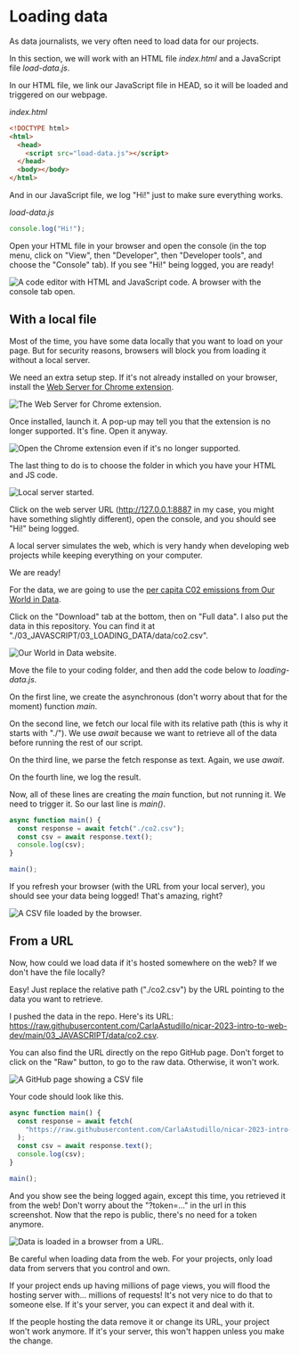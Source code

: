 # Loading data

As data journalists, we very often need to load data for our projects.

In this section, we will work with an HTML file _index.html_ and a JavaScript file _load-data.js_.

In our HTML file, we link our JavaScript file in HEAD, so it will be loaded and triggered on our webpage.

_index.html_

```html
<!DOCTYPE html>
<html>
  <head>
    <script src="load-data.js"></script>
  </head>
  <body></body>
</html>
```

And in our JavaScript file, we log "Hi!" just to make sure everything works.

_load-data.js_

```js
console.log("Hi!");
```

Open your HTML file in your browser and open the console (in the top menu, click on "View", then "Developer", then "Developer tools", and choose the "Console" tab). If you see "Hi!" being logged, you are ready!

![A code editor with HTML and JavaScript code. A browser with the console tab open.](./img/loading-data/data-setup.jpg)

## With a local file

Most of the time, you have some data locally that you want to load on your page. But for security reasons, browsers will block you from loading it without a local server.

We need an extra setup step. If it's not already installed on your browser, install the [Web Server for Chrome extension](https://chrome.google.com/webstore/detail/web-server-for-chrome/ofhbbkphhbklhfoeikjpcbhemlocgigb/related?hl=en).

![The Web Server for Chrome extension.](./img/loading-data/web-server.jpg)

Once installed, launch it. A pop-up may tell you that the extension is no longer supported. It's fine. Open it anyway.

![Open the Chrome extension even if it's no longer supported.](./img/loading-data/open-anyway.jpg)

The last thing to do is to choose the folder in which you have your HTML and JS code.

![Local server started.](./img/loading-data/local-server-started.jpg)

Click on the web server URL (http://127.0.0.1:8887 in my case, you might have something slightly different), open the console, and you should see "Hi!" being logged.

A local server simulates the web, which is very handy when developing web projects while keeping everything on your computer.

We are ready!

For the data, we are going to use the [per capita C02 emissions from Our World in Data](https://ourworldindata.org/explorers/co2?facet=none&Gas=CO%E2%82%82&Accounting=Production-based&Fuel+or+Land+Use+Change=All+fossil+emissions&Count=Per+capita).

Click on the "Download" tab at the bottom, then on "Full data". I also put the data in this repository. You can find it at "./03_JAVASCRIPT/03_LOADING_DATA/data/co2.csv".

![Our World in Data website.](./img/loading-data/our-world-data.jpg)

Move the file to your coding folder, and then add the code below to _loading-data.js_.

On the first line, we create the asynchronous (don't worry about that for the moment) function _main_.

On the second line, we fetch our local file with its relative path (this is why it starts with "./"). We use _await_ because we want to retrieve all of the data before running the rest of our script.

On the third line, we parse the fetch response as text. Again, we use _await_.

On the fourth line, we log the result.

Now, all of these lines are creating the _main_ function, but not running it. We need to trigger it. So our last line is _main()_.

```js
async function main() {
  const response = await fetch("./co2.csv");
  const csv = await response.text();
  console.log(csv);
}

main();
```

If you refresh your browser (with the URL from your local server), you should see your data being logged! That's amazing, right?

![A CSV file loaded by the browser.](./img/loading-data/csv-loaded.jpg)

## From a URL

Now, how could we load data if it's hosted somewhere on the web? If we don't have the file locally?

Easy! Just replace the relative path ("./co2.csv") by the URL pointing to the data you want to retrieve.

I pushed the data in the repo. Here's its URL: https://raw.githubusercontent.com/CarlaAstudillo/nicar-2023-intro-to-web-dev/main/03_JAVASCRIPT/data/co2.csv.

You can also find the URL directly on the repo GitHub page. Don't forget to click on the "Raw" button, to go to the raw data. Otherwise, it won't work.

![A GitHub page showing a CSV file](./img/loading-data/data-github.jpg)

Your code should look like this.

```js
async function main() {
  const response = await fetch(
    "https://raw.githubusercontent.com/CarlaAstudillo/nicar-2023-intro-to-web-dev/main/03_JAVASCRIPT/data/co2.csv"
  );
  const csv = await response.text();
  console.log(csv);
}

main();
```

And you show see the being logged again, except this time, you retrieved it from the web! Don't worry about the "?token=..." in the url in this screenshot. Now that the repo is public, there's no need for a token anymore.

![Data is loaded in a browser from a URL.](./img/loading-data/load-data-web.jpg)

Be careful when loading data from the web. For your projects, only load data from servers that you control and own.

If your project ends up having millions of page views, you will flood the hosting server with... millions of requests! It's not very nice to do that to someone else. If it's your server, you can expect it and deal with it.

If the people hosting the data remove it or change its URL, your project won't work anymore. If it's your server, this won't happen unless you make the change.
